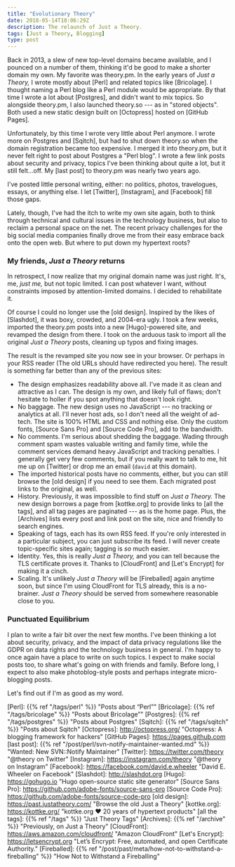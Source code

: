 ```yaml
---
title: "Evolutionary Theory"
date: 2018-05-14T18:06:29Z
description: The relaunch of Just a Theory.
tags: [Just a Theory, Blogging]
type: post
---
```


Back in 2013, a slew of new top-level domains became available, and I pounced on
a number of them, thinking it'd be good to make a shorter domain my own. My
favorite was theory.pm. In the early years of *Just a Theory,* I wrote mostly
about [Perl] and related topics like [Bricolage]. I thought naming a Perl blog
like a Perl module would be appropriate. By that time I wrote a lot about
[Postgres], and didn't want to mix topics. So alongside theory.pm, I also
launched theory.so --- as in "stored objects". Both used a new static design
built on [Octopress] hosted on [GitHub Pages].

Unfortunately, by this time I wrote very little about Perl anymore. I wrote more
on Postgres and [Sqitch], but had to shut down theory.so when the domain
registration became too expensive. I merged it into theory.pm, but it never felt
right to post about Postgres a "Perl blog". I wrote a few link posts about
security and privacy, topics I've been thinking about quite a lot, but it still
felt…off. My [last post] to theory.pm was nearly two years ago.

I've posted little personal writing, either: no politics, photos, travelogues,
essays, or anything else. I let [Twitter], [Instagram], and [Facebook] fill
those gaps.

Lately, though, I've had the itch to write my own site again, both to think
through technical and cultural issues in the technology business, but also to
reclaim a personal space on the net. The recent privacy challenges for the
big social media companies finally drove me from their easy embrace back onto
the open web. But where to put down my hypertext roots?

### My friends, *Just a Theory* returns

In retrospect, I now realize that my original domain name was just right. It's,
me, *just me,* but not topic limited. I can post whatever I want, without
constraints imposed by attention-limited domains. I decided to rehabilitate it.

Of course I could no longer use the [old design]. Inspired by the likes of
[Slashdot], it was boxy, crowded, and 2004-era ugly. I took a few weeks,
imported the theory.pm posts into a new [Hugo]-powered site, and revamped the
design from there. I took on the arduous task to import all the original *Just a
Theory* posts, cleaning up typos and fixing images.

The result is the revamped site you now see in your browser. Or perhaps in your
RSS reader (The old URLs should have redirected you here). The result is
something far better than any of the previous sites:

*   The design emphasizes readability above all. I've made it as clean and
    attractive as I can. The design is my own, and likely full of flaws; don't
    hesitate to holler if you spot anything that doesn't look right.
*   No baggage. The new design uses no JavaScript --- no tracking or analytics
    at all. I'll never host ads, so I don't need all the weight of ad-tech. The
    site is 100% HTML and CSS and nothing else. Only the custom fonts,
    [Source Sans Pro] and [Source Code Pro], add to the bandwidth.
*   No comments. I'm serious about shedding the baggage. Wading through comment
    spam wastes valuable writing and family time, while the comment services
    demand heavy JavaScript and tracking penalties. I generally get very few
    comments, but if you really want to talk to me, hit me up on
    [Twitter] or drop me an email (`david` at this domain).
*   The imported historical posts have no comments, either, but you can still
    browse the [old design] if you need to see them. Each migrated post
    links to the original, as well.
*   History. Previously, it was impossible to find stuff on *Just a Theory.* The
    new design borrows a page from [kottke.org] to provide links to [all the
    tags], and all tag pages are paginated --- as is the home page. Plus, the
    [Archives] lists every post and link post on the site, nice and friendly to
    search engines.
*   Speaking of tags, each has its own RSS feed. If you're only interested in a
    particular subject, you can just subscribe its feed. I will never create
    topic-specific sites again; tagging is *so* much easier.
*   Identity. Yes, this is really *Just a Theory,* and you can tell because the
    TLS certificate proves it. Thanks to [CloudFront] and [Let's Encrypt] for
    making it a cinch.
*   Scaling. It's unlikely *Just a Theory* will be [Fireballed] again anytime
    soon, but since I'm using CloudFront for TLS already, this is a no-brainer.
    *Just a Theory* should be served from somewhere reasonable close to you.

### Punctuated Equilibrium

I plan to write a fair bit over the next few months. I've been thinking a lot
about security, privacy, and the impact of data privacy regulations like the
GDPR on data rights and the technology business in general. I'm happy to once
again have a place to write on such topics. I expect to make social posts too,
to share what's going on with friends and family. Before long, I expect to also
make photoblog-style posts and perhaps integrate micro-blogging posts.

Let's find out if I'm as good as my word.

  [Perl]: {{% ref "/tags/perl" %}} "Posts about “Perl”"
  [Bricolage]: {{% ref "/tags/bricolage" %}} "Posts about Bricolage”"
  [Postgres]: {{% ref "/tags/postgres" %}} "Posts about Postgres"
  [Sqitch]: {{% ref "/tags/sqitch" %}} "Posts about Sqitch"
  [Octopress]: http://octopress.org/ "Octopress: A blogging framework for hackers"
  [GitHub Pages]: https://pages.github.com
  [last post]: {{% ref "/post/perl/svn-notify-maintainer-wanted.md" %}}
    "Wanted: New SVN::Notify Maintainer"
  [Twitter]: https://twitter.com/theory "@theory on Twitter"
  [Instagram]: https://instagram.com/theory "@theory on Instagram"
  [Facebook]: https://facebook.com/david.e.wheeler "David E. Wheeler on Facebook"
  [Slashdot]: http://slashdot.org
  [Hugo]: https://gohugo.io "Hugo open-source static site generator"
  [Source Sans Pro]: https://github.com/adobe-fonts/source-sans-pro
  [Source Code Pro]: https://github.com/adobe-fonts/source-code-pro
  [old design]: https://past.justatheory.com/ "Browse the old Just a Theory"
  [kottke.org]: https://kottke.org/ "kottke.org ♥ 20 years of hypertext products"
  [all the tags]: {{% ref "/tags" %}} "Just Theory Tags"
  [Archives]: {{% ref "/archive" %}} "Previously, on Just a Theory"
  [CloudFront]: https://aws.amazon.com/cloudfront/ "Amazon CloudFront"
  [Let's Encrypt]: https://letsencrypt.org
    "Let’s Encrypt: Free, automated, and open Certificate Authority."
  [Fireballed]: {{% ref "/post/past/meta/how-not-to-withstand-a-fireballing" %}}
    "How Not to Withstand a Fireballing"